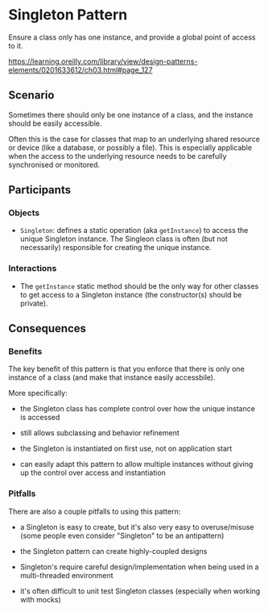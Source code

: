 # Singleton Pattern

Ensure a class only has one instance, and provide a global point of access to it.

https://learning.oreilly.com/library/view/design-patterns-elements/0201633612/ch03.html#page_127


## Scenario

Sometimes there should only be one instance of a class, and the instance
should be easily accessible.

Often this is the case for classes that map to an underlying shared resource or device
(like a database, or possibly a file). This is especially applicable when the access
to the underlying resource needs to be carefully synchronised or monitored.


## Participants

### Objects

- `Singleton`: defines a static operation (aka `getInstance`) to access the
unique Singleton instance. The Singleon class is often (but not necessarily)
responsible for creating the unique instance.

### Interactions

- The `getInstance` static method should be the only way for other classes to
get access to a Singleton instance (the constructor(s) should be private).


## Consequences

### Benefits

The key benefit of this pattern is that you enforce that there is only one
instance of a class (and make that instance easily accessbile).

More specifically:

- the Singleton class has complete control over how the unique instance is accessed

- still allows subclassing and behavior refinement

- the Singleton is instantiated on first use, not on application start

- can easily adapt this pattern to allow multiple instances without giving
up the control over access and instantiation


### Pitfalls

There are also a couple pitfalls to using this pattern:

- a Singleton is easy to create, but it's also very easy to overuse/misuse
(some people even consider "Singleton" to be an antipattern)

- the Singleton pattern can create highly-coupled designs

- Singleton's require careful design/implementation when being used in a
multi-threaded environment

- it's often difficult to unit test Singleton classes (especially when
working with mocks)
